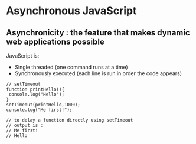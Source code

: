# Asynchronous JavaScript
Asynchronicity : the feature that makes dynamic web applications possible
---
JavaScript is:
- Single threaded (one command runs at a time)
- Synchronously executed (each line is run in order the code appears)
```
// setTimeout
function printHello(){
 console.log("Hello");
}
setTimeout(printHello,1000);
console.log("Me first!");

// to delay a function directly using setTimeout
// output is :
// Me first!
// Hello
```
